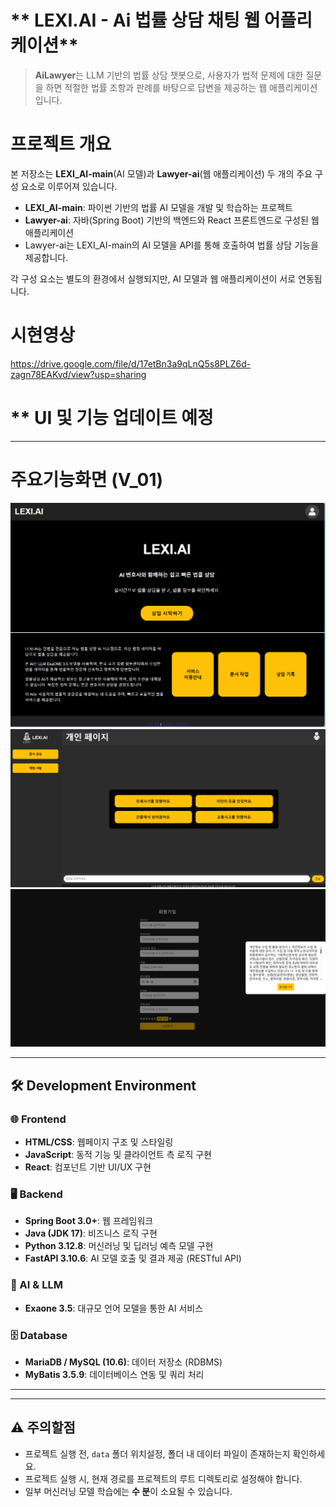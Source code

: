 # ** LEXI.AI - Ai 법률 상담 채팅 웹 어플리케이션**  

> **AiLawyer**는 LLM 기반의 법률 상담 챗봇으로, 사용자가 법적 문제에 대한 질문을 하면 적절한 법률 조항과 판례를 바탕으로 답변을 제공하는 웹 애플리케이션입니다.

# 프로젝트 개요  
본 저장소는 **LEXI_AI-main**(AI 모델)과 **Lawyer-ai**(웹 애플리케이션) 두 개의 주요 구성 요소로 이루어져 있습니다.  

- **LEXI_AI-main**: 파이썬 기반의 법률 AI 모델을 개발 및 학습하는 프로젝트  
- **Lawyer-ai**: 자바(Spring Boot) 기반의 백엔드와 React 프론트엔드로 구성된 웹 애플리케이션  
- Lawyer-ai는 LEXI_AI-main의 AI 모델을 API를 통해 호출하여 법률 상담 기능을 제공합니다.  

각 구성 요소는 별도의 환경에서 실행되지만, AI 모델과 웹 애플리케이션이 서로 연동됩니다.  

# **시현영상**
https://drive.google.com/file/d/17etBn3a9qLnQ5s8PLZ6d-zagn78EAKvd/view?usp=sharing



# ** UI 및 기능 업데이트 예정
---
# 주요기능화면 (V_01)
  ![홈 화면](static/home.png)
  ![로그인시채팅화면 화면](static/로그인후채팅.png)
  ![회원가입 화면](static/회원가입.png)

---

## 🛠 Development Environment  

### 🌐 Frontend  
- **HTML/CSS**: 웹페이지 구조 및 스타일링  
- **JavaScript**: 동적 기능 및 클라이언트 측 로직 구현  
- **React**: 컴포넌트 기반 UI/UX 구현  

### 🖥 Backend  
- **Spring Boot 3.0+**: 웹 프레임워크  
- **Java (JDK 17)**: 비즈니스 로직 구현  
- **Python 3.12.8**: 머신러닝 및 딥러닝 예측 모델 구현  
- **FastAPI 3.10.6**: AI 모델 호출 및 결과 제공 (RESTful API)  

### 🤖 AI & LLM  
- **Exaone 3.5**: 대규모 언어 모델을 통한 AI 서비스  

### 🗄 Database  
- **MariaDB / MySQL (10.6)**: 데이터 저장소 (RDBMS)  
- **MyBatis 3.5.9**: 데이터베이스 연동 및 쿼리 처리  

---



---
## ⚠️ 주의할점

- 프로젝트 실행 전, `data` 폴더 위치설정, 폴더 내 데이터 파일이 존재하는지 확인하세요.
- 프로젝트 실행 시, 현재 경로를 프로젝트의 루트 디렉토리로 설정해야 합니다.
- 일부 머신러닝 모델 학습에는 **수 분**이 소요될 수 있습니다.


